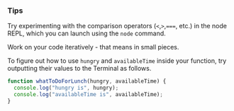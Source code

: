 ### Tips

Try experimenting with the comparison operators (`<`,`>`,`===`, etc.) in the node REPL, which you can launch using the `node` command.

Work on your code iteratively - that means in small pieces.

To figure out how to use `hungry` and `availableTime` inside your function, try outputting their values to the Terminal as follows.

```javascript
function whatToDoForLunch(hungry, availableTime) {
  console.log("hungry is", hungry);
  console.log("availableTime is", availableTime);
}
